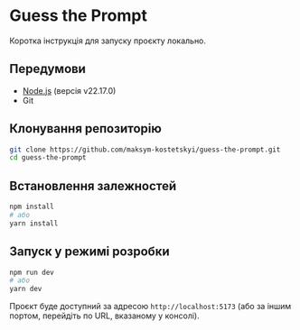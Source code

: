 # Guess the Prompt

Коротка інструкція для запуску проєкту локально.

## Передумови

* [Node.js](https://nodejs.org/) (версія v22.17.0)
* Git

## Клонування репозиторію

```bash
git clone https://github.com/maksym-kostetskyi/guess-the-prompt.git
cd guess-the-prompt
```

## Встановлення залежностей

```bash
npm install
# або
yarn install
```

## Запуск у режимі розробки

```bash
npm run dev
# або
yarn dev
```

Проєкт буде доступний за адресою `http://localhost:5173` (або за іншим портом, перейдіть по URL, вказаному у консолі).
